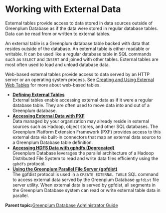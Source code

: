 # Working with External Data 

External tables provide access to data stored in data sources outside of Greenplum Database as if the data were stored in regular database tables. Data can be read from or written to external tables.

An external table is a Greenplum database table backed with data that resides outside of the database. An external table is either readable or writable. It can be used like a regular database table in SQL commands such as `SELECT` and `INSERT` and joined with other tables. External tables are most often used to load and unload database data.

Web-based external tables provide access to data served by an HTTP server or an operating system process. See [Creating and Using External Web Tables](g-creating-and-using-web-external-tables.html) for more about web-based tables.

-   **[Defining External Tables](../external/g-external-tables.html)**  
External tables enable accessing external data as if it were a regular database table. They are often used to move data into and out of a Greenplum database.
-   **[Accessing External Data with PXF](../external/pxf-overview.html)**  
Data managed by your organization may already reside in external sources such as Hadoop, object stores, and other SQL databases. The Greenplum Platform Extension Framework \(PXF\) provides access to this external data via built-in connectors that map an external data source to a Greenplum Database table definition.
-   **[Accessing HDFS Data with gphdfs \(Deprecated\)](../external/g-using-hadoop-distributed-file-system--hdfs--tables.html)**  
Greenplum Database leverages the parallel architecture of a Hadoop Distributed File System to read and write data files efficiently using the `gphdfs` protocol.
-   **[Using the Greenplum Parallel File Server \(gpfdist\)](../external/g-using-the-greenplum-parallel-file-server--gpfdist-.html)**  
The gpfdist protocol is used in a `CREATE EXTERNAL TABLE` SQL command to access external data served by the Greenplum Database `gpfdist` file server utility. When external data is served by gpfdist, all segments in the Greenplum Database system can read or write external table data in parallel.

**Parent topic:**[Greenplum Database Administrator Guide](../admin_guide.html)

